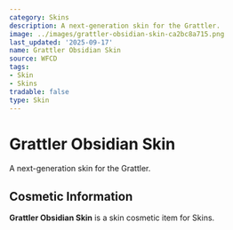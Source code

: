 ```yaml
---
category: Skins
description: A next-generation skin for the Grattler.
image: ../images/grattler-obsidian-skin-ca2bc8a715.png
last_updated: '2025-09-17'
name: Grattler Obsidian Skin
source: WFCD
tags:
- Skin
- Skins
tradable: false
type: Skin
---
```


# Grattler Obsidian Skin

A next-generation skin for the Grattler.

## Cosmetic Information

**Grattler Obsidian Skin** is a skin cosmetic item for Skins.

